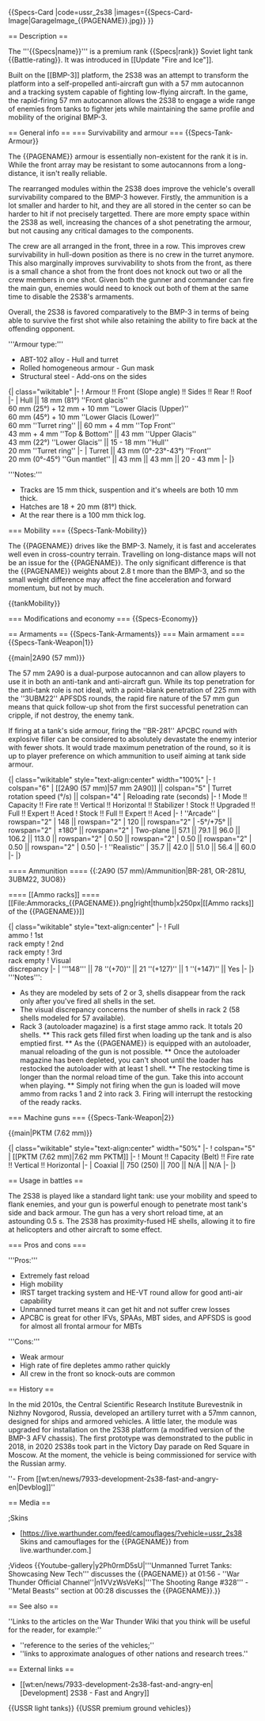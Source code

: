 {{Specs-Card
|code=ussr_2s38
|images={{Specs-Card-Image|GarageImage_{{PAGENAME}}.jpg}}
}}

== Description ==
<!-- ''In the description, the first part should be about the history of the creation and combat usage of the vehicle, as well as its key features. In the second part, tell the reader about the ground vehicle in the game. Insert a screenshot of the vehicle, so that if the novice player does not remember the vehicle by name, he will immediately understand what kind of vehicle the article is talking about.'' -->
The '''{{Specs|name}}''' is a premium rank {{Specs|rank}} Soviet light tank {{Battle-rating}}. It was introduced in [[Update "Fire and Ice"]].

Built on the [[BMP-3]] platform, the 2S38 was an attempt to transform the platform into a self-propelled anti-aircraft gun with a 57 mm autocannon and a tracking system capable of fighting low-flying aircraft. In the game, the rapid-firing 57 mm autocannon allows the 2S38 to engage a wide range of enemies from tanks to fighter jets while maintaining the same profile and mobility of the original BMP-3.

== General info ==
=== Survivability and armour ===
{{Specs-Tank-Armour}}
<!-- ''Describe armour protection. Note the most well protected and key weak areas. Appreciate the layout of modules as well as the number and location of crew members. Is the level of armour protection sufficient, is the placement of modules helpful for survival in combat? If necessary use a visual template to indicate the most secure and weak zones of the armour.'' -->

The {{PAGENAME}} armour is essentially non-existent for the rank it is in. While the front array may be resistant to some autocannons from a long-distance, it isn't really reliable.

The rearranged modules within the 2S38 does improve the vehicle's overall survivability compared to the BMP-3 however. Firstly, the ammunition is a lot smaller and harder to hit, and they are all stored in the center so can be harder to hit if not precisely targetted. There are more empty space within the 2S38 as well, increasing the chances of a shot penetrating the armour, but not causing any critical damages to the components.

The crew are all arranged in the front, three in a row. This improves crew survivability in hull-down position as there is no crew in the turret anymore. This also marginally improves survivability to shots from the front, as there is a small chance a shot from the front does not knock out two or all the crew members in one shot. Given both the gunner and commander can fire the main gun, enemies would need to knock out both of them at the same time to disable the 2S38's armaments.

Overall, the 2S38 is favored comparatively to the BMP-3 in terms of being able to survive the first shot while also retaining the ability to fire back at the offending opponent.

'''Armour type:''' 

* ABT-102 alloy - Hull and turret
* Rolled homogeneous armour - Gun mask
* Structural steel - Add-ons on the sides

{| class="wikitable"
|-
! Armour !! Front (Slope angle) !! Sides !! Rear !! Roof
|-
| Hull || 18 mm (81°) ''Front glacis'' <br>60 mm (25°) + 12 mm + 10 mm ''Lower Glacis (Upper)'' <br> 60 mm (45°) + 10 mm ''Lower Glacis (Lower)'' <br> 60 mm ''Turret ring'' || 60 mm + 4 mm ''Top Front'' <br> 43 mm + 4 mm ''Top & Bottom'' || 43 mm ''Upper Glacis'' <br> 43 mm (22°) ''Lower Glacis'' || 15 - 18 mm ''Hull'' <br> 20 mm ''Turret ring''
|-
| Turret || 43 mm (0°-23°-43°) ''Front'' <br> 20 mm (0°-45°) ''Gun mantlet'' || 43 mm || 43 mm || 20 - 43 mm
|-
|}

'''Notes:''' <!-- Any additional notes which the user needs to be aware of -->
<!-- Example: * Suspension wheels are 20 mm thick, tracks are 30 mm thick, and torsion bars are 60 mm thick. -->
* Tracks are 15 mm thick, suspention and it's wheels are both 10 mm thick.
* Hatches are 18 + 20 mm (81°) thick. 
* At the rear there is a 100 mm thick log.

=== Mobility ===
{{Specs-Tank-Mobility}}
<!-- ''Write about the mobility of the ground vehicle. Estimate the specific power and manoeuvrability, as well as the maximum speed forwards and backwards.'' -->

The {{PAGENAME}} drives like the BMP-3. Namely, it is fast and accelerates well even in cross-country terrain. Travelling on long-distance maps will not be an issue for the {{PAGENAME}}. The only significant difference is that the {{PAGENAME}} weights about 2.8 t more than the BMP-3, and so the small weight difference may affect the fine acceleration and forward momentum, but not by much.

{{tankMobility}}

=== Modifications and economy ===
{{Specs-Economy}}

== Armaments ==
{{Specs-Tank-Armaments}}
=== Main armament ===
{{Specs-Tank-Weapon|1}}
<!-- ''Give the reader information about the characteristics of the main gun. Assess its effectiveness in a battle based on the reloading speed, ballistics and the power of shells. Do not forget about the flexibility of the fire, that is how quickly the cannon can be aimed at the target, open fire on it and aim at another enemy. Add a link to the main article on the gun: <code><nowiki>{{main|Name of the weapon}}</nowiki></code>. Describe in general terms the ammunition available for the main gun. Give advice on how to use them and how to fill the ammunition storage.'' -->
{{main|2A90 (57 mm)}}

The 57 mm 2A90 is a dual-purpose autocannon and can allow players to use it in both an anti-tank and anti-aircraft gun. While its top penetration for the anti-tank role is not ideal, with a point-blank penetration of 225 mm with the ''3UBM22'' APFSDS rounds, the rapid fire nature of the 57 mm gun means that quick follow-up shot from the first successful penetration can cripple, if not destroy, the enemy tank.

If firing at a tank's side armour, firing the ''BR-281'' APCBC round with explosive filler can be considered to absolutely devastate the enemy interior with fewer shots. It would trade maximum penetration of the round, so it is up to player preference on which ammunition to useif aiming at tank side armour.

{| class="wikitable" style="text-align:center" width="100%"
|-
! colspan="6" | [[2A90 (57 mm)|57 mm 2A90]] || colspan="5" | Turret rotation speed (°/s) || colspan="4" | Reloading rate (seconds)
|-
! Mode !! Capacity !! Fire rate !! Vertical !! Horizontal !! Stabilizer
! Stock !! Upgraded !! Full !! Expert !! Aced
! Stock !! Full !! Expert !! Aced
|-
! ''Arcade''
| rowspan="2" | 148 || rowspan="2" | 120 || rowspan="2" | -5°/+75° || rowspan="2" | ±180° || rowspan="2" | Two-plane || 57.1 || 79.1 || 96.0 || 106.2 || 113.0 || rowspan="2" | 0.50 || rowspan="2" | 0.50 || rowspan="2" | 0.50 || rowspan="2" | 0.50
|-
! ''Realistic''
| 35.7 || 42.0 || 51.0 || 56.4 || 60.0
|-
|}

==== Ammunition ====
{{:2A90 (57 mm)/Ammunition|BR-281, OR-281U, 3UBM22, 3UO8}}

==== [[Ammo racks]] ====
[[File:Ammoracks_{{PAGENAME}}.png|right|thumb|x250px|[[Ammo racks]] of the {{PAGENAME}}]]
<!-- '''Last updated: 2.21.1.71''' -->
{| class="wikitable" style="text-align:center"
|-
! Full<br>ammo
! 1st<br>rack empty
! 2nd<br>rack empty
! 3rd<br>rack empty
! Visual<br>discrepancy
|-
| '''148''' || 78&nbsp;''(+70)'' || 21&nbsp;''(+127)'' || 1&nbsp;''(+147)'' || Yes
|-
|}
'''Notes''':

* As they are modeled by sets of 2 or 3, shells disappear from the rack only after you've fired all shells in the set.
* The visual discrepancy concerns the number of shells in rack 2 (58 shells modeled for 57 available).
* Rack 3 (autoloader magazine) is a first stage ammo rack. It totals 20 shells.
** This rack gets filled first when loading up the tank and is also emptied first.
** As the {{PAGENAME}} is equipped with an autoloader, manual reloading of the gun is not possible.
** Once the autoloader magazine has been depleted, you can't shoot until the loader has restocked the autoloader with at least 1 shell.
** The restocking time is longer than the normal reload time of the gun. Take this into account when playing.
** Simply not firing when the gun is loaded will move ammo from racks 1 and 2 into rack 3. Firing will interrupt the restocking of the ready racks.

=== Machine guns ===
{{Specs-Tank-Weapon|2}}
<!-- ''Offensive and anti-aircraft machine guns not only allow you to fight some aircraft but also are effective against lightly armoured vehicles. Evaluate machine guns and give recommendations on its use.'' -->
{{main|PKTM (7.62 mm)}}

{| class="wikitable" style="text-align:center" width="50%"
|-
! colspan="5" | [[PKTM (7.62 mm)|7.62 mm PKTM]]
|-
! Mount !! Capacity (Belt) !! Fire rate !! Vertical !! Horizontal
|-
| Coaxial || 750 (250) || 700 || N/A || N/A
|-
|}

== Usage in battles ==
<!-- ''Describe the tactics of playing in the vehicle, the features of using vehicles in the team and advice on tactics. Refrain from creating a "guide" - do not impose a single point of view but instead give the reader food for thought. Describe the most dangerous enemies and give recommendations on fighting them. If necessary, note the specifics of the game in different modes (AB, RB, SB).'' -->
The 2S38 is played like a standard light tank: use your mobility and speed to flank enemies, and your gun is powerful enough to penetrate most tank's side and back armour. The gun has a very short reload time, at an astounding 0.5 s. The 2S38 has proximity-fused HE shells, allowing it to fire at helicopters and other aircraft to some effect.

=== Pros and cons ===
<!-- ''Summarise and briefly evaluate the vehicle in terms of its characteristics and combat effectiveness. Mark its pros and cons in a bulleted list. Try not to use more than 6 points for each of the characteristics. Avoid using categorical definitions such as "bad", "good" and the like - use substitutions with softer forms such as "inadequate" and "effective".'' -->

'''Pros:'''

* Extremely fast reload
* High mobility
* IRST target tracking system and HE-VT round allow for good anti-air capability
* Unmanned turret means it can get hit and not suffer crew losses
* APCBC is great for other IFVs, SPAAs, MBT sides, and APFSDS is good for almost all frontal armour for MBTs

'''Cons:'''

* Weak armour
* High rate of fire depletes ammo rather quickly
* All crew in the front so knock-outs are common

== History ==
<!-- ''Describe the history of the creation and combat usage of the vehicle in more detail than in the introduction. If the historical reference turns out to be too long, take it to a separate article, taking a link to the article about the vehicle and adding a block "/History" (example: <nowiki>https://wiki.warthunder.com/(Vehicle-name)/History</nowiki>) and add a link to it here using the <code>main</code> template. Be sure to reference text and sources by using <code><nowiki><ref></ref></nowiki></code>, as well as adding them at the end of the article with <code><nowiki><references /></nowiki></code>. This section may also include the vehicle's dev blog entry (if applicable) and the in-game encyclopedia description (under <code><nowiki>=== In-game description ===</nowiki></code>, also if applicable).'' -->
In the mid 2010s, the Central Scientific Research Institute Burevestnik in Nizhny Novgorod, Russia, developed an artillery turret with a 57mm cannon, designed for ships and armored vehicles. A little later, the module was upgraded for installation on the 2S38 platform (a modified version of the BMP-3 AFV chassis). The first prototype was demonstrated to the public in 2018, in 2020 2S38s took part in the Victory Day parade on Red Square in Moscow. At the moment, the vehicle is being commissioned for service with the Russian army.

''- From [[wt:en/news/7933-development-2s38-fast-and-angry-en|Devblog]]''

== Media ==
<!-- ''Excellent additions to the article would be video guides, screenshots from the game, and photos.'' -->

;Skins

* [https://live.warthunder.com/feed/camouflages/?vehicle=ussr_2s38 Skins and camouflages for the {{PAGENAME}} from live.warthunder.com.]

;Videos
{{Youtube-gallery|y2Ph0rmD5sU|'''Unmanned Turret Tanks: Showcasing New Tech''' discusses the {{PAGENAME}} at 01:56 - ''War Thunder Official Channel''|n1VVzWsVeKs|'''The Shooting Range #328''' - ''Metal Beasts'' section at 00:28 discusses the {{PAGENAME}}.}}

== See also ==
<!-- ''Links to the articles on the War Thunder Wiki that you think will be useful for the reader, for example:''
* ''reference to the series of the vehicles;''
* ''links to approximate analogues of other nations and research trees.'' -->
''Links to the articles on the War Thunder Wiki that you think will be useful for the reader, for example:''

* ''reference to the series of the vehicles;''
* ''links to approximate analogues of other nations and research trees.''

== External links ==
<!-- ''Paste links to sources and external resources, such as:''
* ''topic on the official game forum;''
* ''other literature.'' -->

* [[wt:en/news/7933-development-2s38-fast-and-angry-en|<nowiki>[Development]</nowiki> 2S38 - Fast and Angry]]

{{USSR light tanks}}
{{USSR premium ground vehicles}}